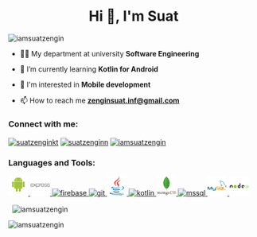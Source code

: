<h1 align="center">Hi 👋, I'm Suat</h1>

<p align="left"> <img src="https://komarev.com/ghpvc/?username=iamsuatzengin&label=Profile%20views&color=0e75b6&style=flat" alt="iamsuatzengin" /> </p>

- 👨‍💻 My department at university **Software Engineering**

- 🌱 I’m currently learning **Kotlin for Android**

- 👀 I'm interested in **Mobile development**

- 📫 How to reach me **zenginsuat.inf@gmail.com**


<h3 align="left">Connect with me:</h3>
<p align="left">
<a href="https://twitter.com/suatzenginkt" target="blank"><img align="center" src="https://raw.githubusercontent.com/rahuldkjain/github-profile-readme-generator/master/src/images/icons/Social/twitter.svg" alt="suatzenginkt" height="30" width="40" /></a>
<a href="https://linkedin.com/in/suatzenginn" target="blank"><img align="center" src="https://raw.githubusercontent.com/rahuldkjain/github-profile-readme-generator/master/src/images/icons/Social/linked-in-alt.svg" alt="suatzenginn" height="30" width="40" /></a>
<a href="https://instagram.com/iamsuatzengin" target="blank"><img align="center" src="https://raw.githubusercontent.com/rahuldkjain/github-profile-readme-generator/master/src/images/icons/Social/instagram.svg" alt="iamsuatzengin" height="30" width="40" /></a>
</p>

<h3 align="left">Languages and Tools:</h3>
<p align="left"> <a href="https://developer.android.com" target="_blank" rel="noreferrer"> <img src="https://raw.githubusercontent.com/devicons/devicon/master/icons/android/android-original-wordmark.svg" alt="android" width="40" height="40"/> </a> <a href="https://expressjs.com" target="_blank" rel="noreferrer"> <img src="https://raw.githubusercontent.com/devicons/devicon/master/icons/express/express-original-wordmark.svg" alt="express" width="40" height="40"/> </a> <a href="https://firebase.google.com/" target="_blank" rel="noreferrer"> <img src="https://www.vectorlogo.zone/logos/firebase/firebase-icon.svg" alt="firebase" width="40" height="40"/> </a> <a href="https://git-scm.com/" target="_blank" rel="noreferrer"> <img src="https://www.vectorlogo.zone/logos/git-scm/git-scm-icon.svg" alt="git" width="40" height="40"/> </a> <a href="https://www.java.com" target="_blank" rel="noreferrer"> <img src="https://raw.githubusercontent.com/devicons/devicon/master/icons/java/java-original.svg" alt="java" width="40" height="40"/> </a> <a href="https://kotlinlang.org" target="_blank" rel="noreferrer"> <img src="https://www.vectorlogo.zone/logos/kotlinlang/kotlinlang-icon.svg" alt="kotlin" width="40" height="40"/> </a> <a href="https://www.mongodb.com/" target="_blank" rel="noreferrer"> <img src="https://raw.githubusercontent.com/devicons/devicon/master/icons/mongodb/mongodb-original-wordmark.svg" alt="mongodb" width="40" height="40"/> </a> <a href="https://www.microsoft.com/en-us/sql-server" target="_blank" rel="noreferrer"> <img src="https://www.svgrepo.com/show/303229/microsoft-sql-server-logo.svg" alt="mssql" width="40" height="40"/> </a> <a href="https://www.mysql.com/" target="_blank" rel="noreferrer"> <img src="https://raw.githubusercontent.com/devicons/devicon/master/icons/mysql/mysql-original-wordmark.svg" alt="mysql" width="40" height="40"/> </a> <a href="https://nodejs.org" target="_blank" rel="noreferrer"> <img src="https://raw.githubusercontent.com/devicons/devicon/master/icons/nodejs/nodejs-original-wordmark.svg" alt="nodejs" width="40" height="40"/> </a> </p>

<p>&nbsp;
  <img align="center" 
       src="https://github-readme-stats-git-masterrstaa-rickstaa.vercel.app/api?username=iamsuatzengin&show_icons=true&theme=dark" 
       alt="iamsuatzengin" />
</p>
<p>
  <img align="left" src="https://github-readme-stats-git-masterrstaa-rickstaa.vercel.app/api/top-langs?username=iamsuatzengin&show_icons=true&theme=dark&layout=compact" alt="iamsuatzengin" />
</p>


